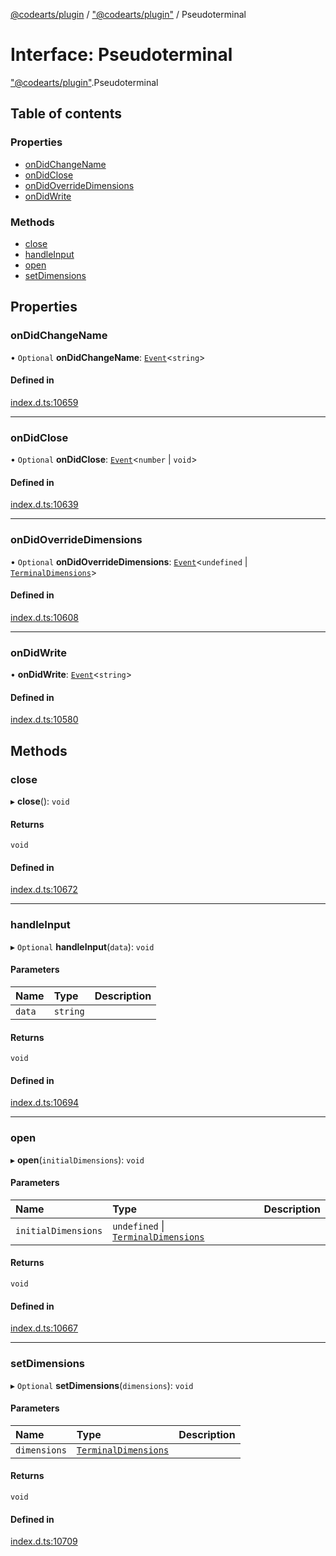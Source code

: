 [@codearts/plugin](../README.md) / ["@codearts/plugin"](../modules/_codearts_plugin_.md) / Pseudoterminal

# Interface: Pseudoterminal

["@codearts/plugin"](../modules/_codearts_plugin_.md).Pseudoterminal

## Table of contents

### Properties

- [onDidChangeName](codearts_plugin_.Pseudoterminal.md#ondidchangename)
- [onDidClose](codearts_plugin_.Pseudoterminal.md#ondidclose)
- [onDidOverrideDimensions](codearts_plugin_.Pseudoterminal.md#ondidoverridedimensions)
- [onDidWrite](codearts_plugin_.Pseudoterminal.md#ondidwrite)

### Methods

- [close](codearts_plugin_.Pseudoterminal.md#close)
- [handleInput](codearts_plugin_.Pseudoterminal.md#handleinput)
- [open](codearts_plugin_.Pseudoterminal.md#open)
- [setDimensions](codearts_plugin_.Pseudoterminal.md#setdimensions)

## Properties

### onDidChangeName

• `Optional` **onDidChangeName**: [`Event`](codearts_plugin_.Event.md)<`string`\>

#### Defined in

[index.d.ts:10659](https://github.com/huaweicloud/cloudide-plugin-api/blob/d4de966/index.d.ts#L10659)

___

### onDidClose

• `Optional` **onDidClose**: [`Event`](codearts_plugin_.Event.md)<`number` \| `void`\>

#### Defined in

[index.d.ts:10639](https://github.com/huaweicloud/cloudide-plugin-api/blob/d4de966/index.d.ts#L10639)

___

### onDidOverrideDimensions

• `Optional` **onDidOverrideDimensions**: [`Event`](codearts_plugin_.Event.md)<`undefined` \| [`TerminalDimensions`](codearts_plugin_.TerminalDimensions.md)\>

#### Defined in

[index.d.ts:10608](https://github.com/huaweicloud/cloudide-plugin-api/blob/d4de966/index.d.ts#L10608)

___

### onDidWrite

• **onDidWrite**: [`Event`](codearts_plugin_.Event.md)<`string`\>

#### Defined in

[index.d.ts:10580](https://github.com/huaweicloud/cloudide-plugin-api/blob/d4de966/index.d.ts#L10580)

## Methods

### close

▸ **close**(): `void`

#### Returns

`void`

#### Defined in

[index.d.ts:10672](https://github.com/huaweicloud/cloudide-plugin-api/blob/d4de966/index.d.ts#L10672)

___

### handleInput

▸ `Optional` **handleInput**(`data`): `void`

#### Parameters

| Name | Type | Description |
| :------ | :------ | :------ |
| `data` | `string` |  |

#### Returns

`void`

#### Defined in

[index.d.ts:10694](https://github.com/huaweicloud/cloudide-plugin-api/blob/d4de966/index.d.ts#L10694)

___

### open

▸ **open**(`initialDimensions`): `void`

#### Parameters

| Name | Type | Description |
| :------ | :------ | :------ |
| `initialDimensions` | `undefined` \| [`TerminalDimensions`](codearts_plugin_.TerminalDimensions.md) |  |

#### Returns

`void`

#### Defined in

[index.d.ts:10667](https://github.com/huaweicloud/cloudide-plugin-api/blob/d4de966/index.d.ts#L10667)

___

### setDimensions

▸ `Optional` **setDimensions**(`dimensions`): `void`

#### Parameters

| Name | Type | Description |
| :------ | :------ | :------ |
| `dimensions` | [`TerminalDimensions`](codearts_plugin_.TerminalDimensions.md) |  |

#### Returns

`void`

#### Defined in

[index.d.ts:10709](https://github.com/huaweicloud/cloudide-plugin-api/blob/d4de966/index.d.ts#L10709)
